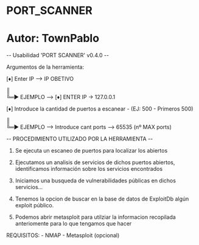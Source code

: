 # PORT_SCANNER

# Autor: __TownPablo__



  --  Usabilidad 'PORT SCANNER' v0.4.0  --       

Argumentos de la herramienta:

[♦] Enter IP --> IP OBETIVO    

  ║       
  ╚═► EJEMPLO --> [♦] ENTER IP -> 127.0.0.1

[♦] Introduce la cantidad de puertos a escanear - (EJ: 500 - Primeros 500)

  ║               
  ╚═► EJEMPLO --> Introduce cant ports --> 65535 (nº MAX ports)


   -- PROCEDIMIENTO UTILIZADO POR LA HERRAMIENTA --
          
1. Se ejecuta un escaneo de puertos para localizar los abiertos

2. Ejecutamos un analisis de servicios de dichos puertos abiertos,
   identificamos información sobre los servicios encontrados 

3. Iniciamos una busqueda de vulnerabilidades públicas en dichos servicios...

4. Tenemos la opcion de buscar en la base de datos de ExploitDb algún exploit público.

5. Podemos abrir metasploit para utilziar la informacion recopilada
   anteriomente para lo que tengamos que hacer

REQUISITOS:
            - NMAP
            - Metasploit (opcional)
            
            
